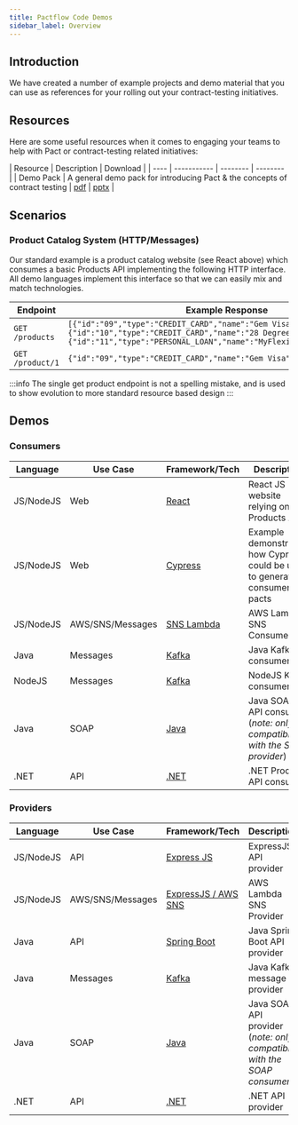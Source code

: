 ```yaml
---
title: Pactflow Code Demos
sidebar_label: Overview
---
```


## Introduction

We have created a number of example projects and demo material that you can use as references for your rolling out your contract-testing initiatives.

## Resources

Here are some useful resources when it comes to engaging your teams to help with Pact or contract-testing related initiatives:

| Resource | Description | Download |
| ---- | ----------- | -------- | -------- |
| Demo Pack | A general demo pack for introducing Pact & the concepts of contract testing | <a href="/resources/pactflow-demo-pack_2020.pdf" target="_blank">pdf</a> \| <a href="/resources/pactflow-demo-pack_2020.pptx" target="_blank">pptx</a> |


## Scenarios

### Product Catalog System (HTTP/Messages)

Our standard example is a product catalog website (see React above) which consumes a basic Products API implementing the following HTTP interface. All demo languages implement this interface so that we can easily mix and match technologies.

| Endpoint | Example Response |
| -------- | ---------------- |
| `GET /products` | `[{"id":"09","type":"CREDIT_CARD","name":"Gem Visa","version":"v1"},{"id":"10","type":"CREDIT_CARD","name":"28 Degrees","version":"v1"},{"id":"11","type":"PERSONAL_LOAN","name":"MyFlexiPay","version":"v2"}]`
| `GET /product/1` | `{"id":"09","type":"CREDIT_CARD","name":"Gem Visa","version":"v1"}`

:::info
The single get product endpoint is not a spelling mistake, and is used to show evolution to more standard resource based design
:::

## Demos

### Consumers

| Language | Use Case | Framework/Tech | Description |
| --------- | ------- | ----------- | -------------- |
| JS/NodeJS | Web | [React](js/consumer/readme) | React JS website relying on a Products API |
| JS/NodeJS | Web | [Cypress](cypress/readme) | Example demonstrating how Cypress could be used to generate consumer pacts |
| JS/NodeJS | AWS/SNS/Messages | [SNS Lambda](aws/sns/consumer/readme) | AWS Lambda SNS Consumer |
| Java | Messages | [Kafka](kafka/java/consumer) | Java Kafka consumer |
| NodeJS | Messages | [Kafka](kafka/js/consumer) | NodeJS Kafka consumer |
| Java | SOAP | [Java](soap/java/consumer) | Java SOAP API consumer (_note: only compatible with the SOAP provider_) |
| .NET | API | [.NET](dotnet/consumer/readme) | .NET Products API consumer |

### Providers

| Language | Use Case | Framework/Tech | Description |
| --------- | ------- | ----------- | -------------- |
| JS/NodeJS | API | [Express JS](js/provider/readme) | ExpressJS API provider |
| JS/NodeJS | AWS/SNS/Messages | [ExpressJS / AWS SNS](aws/sns/provider/readme) | AWS Lambda SNS Provider |
| Java | API | [Spring Boot](java/provider-springboot/readme) | Java Spring Boot API provider |
| Java | Messages | [Kafka](kafka/java/provider) | Java Kafka message provider |
| Java | SOAP | [Java](soap/java/provider)  | Java SOAP API provider (_note: only compatible with the SOAP consumer_) |
| .NET | API | [.NET](dotnet/provider/readme) | .NET API provider |